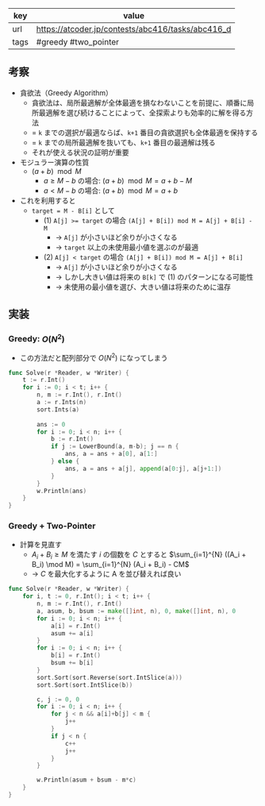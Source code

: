 
| key  | value                                             |
| ---- | ------------------------------------------------- |
| url  | https://atcoder.jp/contests/abc416/tasks/abc416_d |
| tags | #greedy #two_pointer                              |

## 考察

- 貪欲法（Greedy Algorithm）
	- 貪欲法は、局所最適解が全体最適を損なわないことを前提に、順番に局所最適解を選び続けることによって、全探索よりも効率的に解を得る方法
	- = `k` までの選択が最適ならば、`k+1` 番目の貪欲選択も全体最適を保持する
	- = `k` までの局所最適解を抜いても、`k+1` 番目の最適解は残る
	- それが使える状況の証明が重要
- モジュラー演算の性質
	- $(a + b) \mod{M}$
		- $a \ge M - b$ の場合: $(a + b) \mod{M} = a + b - M$
		- $a \lt M - b$ の場合: $(a + b) \mod{M} = a + b$
- これを利用すると
	- `target = M - B[i]` として
		- (1) `A[j] >= target` の場合 `(A[j] + B[i]) mod M = A[j] + B[i] - M`
			- -> `A[j]` が小さいほど余りが小さくなる
			- -> `target` 以上の未使用最小値を選ぶのが最適
		- (2) `A[j] < target` の場合 `(A[j] + B[i]) mod M = A[j] + B[i]`
			- -> `A[j]` が小さいほど余りが小さくなる
			- -> しかし大きい値は将来の `B[k]` で (1) のパターンになる可能性
			- -> 未使用の最小値を選び、大きい値は将来のために温存

## 実装

### Greedy: $O(N^2)$

- この方法だと配列部分で $O(N^2)$ になってしまう

```go
func Solve(r *Reader, w *Writer) {
	t := r.Int()
	for i := 0; i < t; i++ {
		n, m := r.Int(), r.Int()
		a := r.Ints(n)
		sort.Ints(a)
		
		ans := 0
		for i := 0; i < n; i++ {
			b := r.Int()
			if j := LowerBound(a, m-b); j == n {
				ans, a = ans + a[0], a[1:]
			} else {
				ans, a = ans + a[j], append(a[0:j], a[j+1:])
			}
		}
		w.Println(ans)
	}
}
```

### Greedy + Two-Pointer

- 計算を見直す
	- $A_i + B_i \ge M$ を満たす $i$ の個数を $C$ とすると $\sum_{i=1}^{N} ((A_i + B_i) \mod M) = \sum_{i=1}^{N} (A_i + B_i) - CM$
	- -> $C$ を最大化するように A を並び替えれば良い

```go
func Solve(r *Reader, w *Writer) {
	for i, t := 0, r.Int(); i < t; i++ {
		n, m := r.Int(), r.Int()
		a, asum, b, bsum := make([]int, n), 0, make([]int, n), 0
		for i := 0; i < n; i++ {
			a[i] = r.Int()
			asum += a[i]
		}
		for i := 0; i < n; i++ {
			b[i] = r.Int()
			bsum += b[i]
		}
		sort.Sort(sort.Reverse(sort.IntSlice(a)))
		sort.Sort(sort.IntSlice(b))

		c, j := 0, 0
		for i := 0; i < n; i++ {
			for j < n && a[i]+b[j] < m {
				j++
			}
			if j < n {
				c++
				j++
			}
		}

		w.Println(asum + bsum - m*c)
	}
}
```